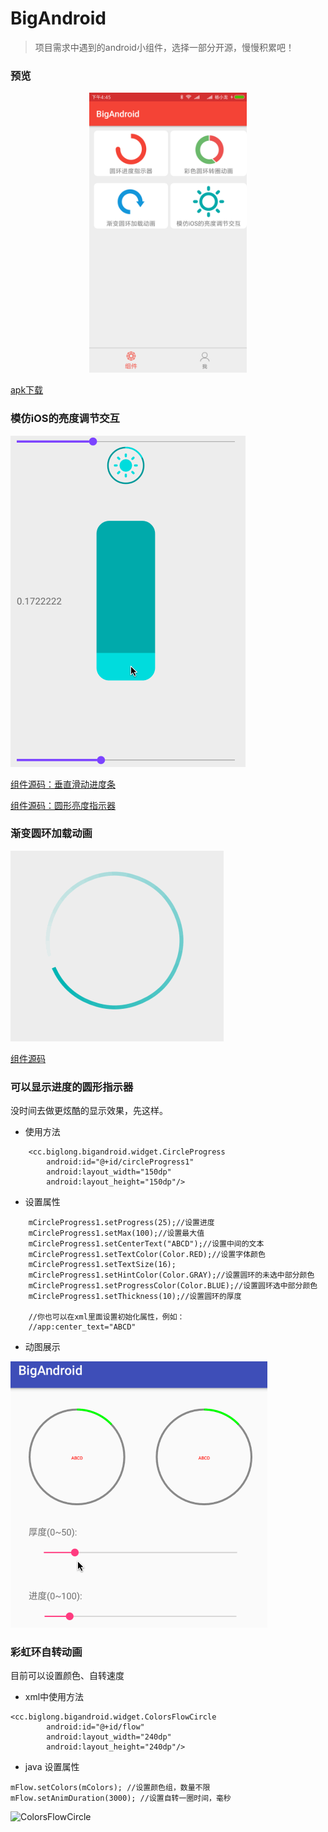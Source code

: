 # BigAndroid
>项目需求中遇到的android小组件，选择一部分开源，慢慢积累吧！

### 预览
<div align=center><img width=50% src="https://github.com/hustlong/BigAndroid/raw/master/gif/device-2017-10-25-164535.png"/></div>

[apk下载](https://github.com/hustlong/BigAndroid/raw/master/gif/app-debug.apk)

### 模仿iOS的亮度调节交互
![亮度调节](gif/ios_lightness.gif)

[组件源码：垂直滑动进度条](app/src/main/java/cc/biglong/bigandroid/widget/SlideVerticalBar.java)

[组件源码：圆形亮度指示器](app/src/main/java/cc/biglong/bigandroid/widget/DimmerIndicator.java)

### 渐变圆环加载动画
![加载动画](gif/progress_ring_anim.gif)

[组件源码](app/src/main/java/cc/biglong/bigandroid/widget/ProgressRingView.java)

### 可以显示进度的圆形指示器
没时间去做更炫酷的显示效果，先这样。

* 使用方法

```
    <cc.biglong.bigandroid.widget.CircleProgress
        android:id="@+id/circleProgress1"
        android:layout_width="150dp"
        android:layout_height="150dp"/>
```

* 设置属性

```
    mCircleProgress1.setProgress(25);//设置进度
    mCircleProgress1.setMax(100);//设置最大值
    mCircleProgress1.setCenterText("ABCD");//设置中间的文本
    mCircleProgress1.setTextColor(Color.RED);//设置字体颜色
    mCircleProgress1.setTextSize(16);
    mCircleProgress1.setHintColor(Color.GRAY);//设置圆环的未选中部分颜色
    mCircleProgress1.setProgressColor(Color.BLUE);//设置圆环选中部分颜色
    mCircleProgress1.setThickness(10);//设置圆环的厚度

    //你也可以在xml里面设置初始化属性，例如：
    //app:center_text="ABCD"
```

* 动图展示

![CircleProgress](gif/circle_progress.gif)


### 彩虹环自转动画
目前可以设置颜色、自转速度

* xml中使用方法
```
<cc.biglong.bigandroid.widget.ColorsFlowCircle
        android:id="@+id/flow"
        android:layout_width="240dp"
        android:layout_height="240dp"/>
````

* java 设置属性
```
mFlow.setColors(mColors); //设置颜色组，数量不限
mFlow.setAnimDuration(3000); //设置自转一圈时间，毫秒
```

![ColorsFlowCircle](gif/colors_flow_circle.gif)


